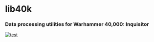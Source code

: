 # lib40k
### Data processing utilities for Warhammer 40,000: Inquisitor

[![test](https://github.com/mome-borogove/lib40k/actions/workflows/test.yml/badge.svg?branch=main)](https://github.com/mome-borogove/lib40k/actions/workflows/test.yml)
